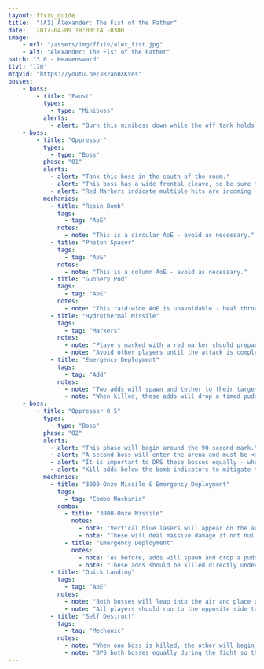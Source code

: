 ```yaml
---
layout: ffxiv_guide
title:  "[A1] Alexander: The Fist of the Father"
date:   2017-04-09 18:00:14 -0300
image:
    - url: "/assets/img/ffxiv/alex_fist.jpg"
    - alt: "Alexander: The Fist of the Father"
patch: "3.0 - Heavensward"
ilvl: "170"
mtqvid: "https://youtu.be/JR2anBXKVes"
bosses:
    - boss:
        - title: "Faust"
          types:
            - type: "Miniboss"
          alerts:
            - alert: "Burn this miniboss down while the off tank holds all other adds."
    - boss:
        - title: "Oppressor"
          types:
            - type: "Boss"
          phase: "01"
          alerts:
            - alert: "Tank this boss in the south of the room."
            - alert: "This boss has a wide frontal cleave, so be sure to tank away from the raid group."
            - alert: "Red Markers indicate multiple hits are incoming - avoid other players and heal as necessary."
          mechanics:
            - title: "Resin Bomb"
              tags:
                - tag: "AoE"
              notes:
                - note: "This is a circular AoE - avoid as necessary."
            - title: "Photon Spaser"
              tags:
                - tag: "AoE"
              notes:
                - note: "This is a column AoE - avoid as necessary."
            - title: "Gunnery Pod"
              tags:
                - tag: "AoE"
              notes:
                - note: "This raid-wide AoE is unavoidable - heal through it."
            - title: "Hydrothermal Missile"
              tags:
                - tag: "Markers"
              notes:
                - note: "Players marked with a red marker should prepare to be hit multiple times."
                - note: "Avoid other players until the attack is complete."
            - title: "Emergency Deployment"
              tags:
                - tag: "Add"
              notes:
                - note: "Two adds will spawn and tether to their targets."
                - note: "When killed, these adds will drop a timed puddle AoE to be avoided - make note of this as it will be used in a later mechanic."
    - boss:
        - title: "Oppressor 0.5"
          types:
            - type: "Boss"
          phase: "02"
          alerts:
            - alert: "This phase will begin around the 90 second mark."
            - alert: "A second boss will enter the arena and must be <strong>TANKED AWAY</strong> from the first boss - if they are too close together, they will buff each others' attack."
            - alert: "It is important to DPS these bosses equally - when one is killed, the second will wipe the raid if not killed fast enough."
            - alert: "Kill adds below the bomb indicators to mitigate their damage."
          mechanics:
            - title: "3000-Onze Missile & Emergency Deployment"
              tags:
                - tag: "Combo Mechanic"
              combo:
                - title: "3000-Onze Missile"
                  notes:
                    - note: "Vertical blue lasers will appear on the arena indicating bomb locations."
                    - note: "These will deal massive damage if not nullified."
                - title: "Emergency Deployment"
                  notes:
                    - note: "As before, adds will spawn and drop a puddle AoE when killed."
                    - note: "These adds should be killed directly under the bombs to nullify damage."
            - title: "Quick Landing"
              tags:
                - tag: "AoE"
              notes:
                - note: "Both bosses will leap into the air and place proximity markers on one side of the room."
                - note: "All players should run to the opposite side to mitigate damage - tanks be ready to pull the bosses apart when they land."
            - title: "Self Destruct"
              tags:
                - tag: "Mechanic"
              notes:
                - note: "When one boss is killed, the other will begin casting this attack - if successful it will wipe the raid."
                - note: "DPS both bosses equally during the fight so that you can avoid this mechanic."
---
```

